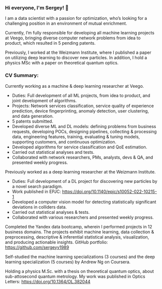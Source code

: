 ### Hi everyone, I'm Sergey! 👋

I am a data scientist with a passion for optimization, who’s looking for a challenging position in an environment of mutual enrichment.

Currently, I’m fully responsible for developing all machine learning projects at Veego, bringing diverse computer network problems from idea to product, which resulted in 5 pending patents.

Previously, I worked at the Weizmann Institute, where I published a paper on utilizing deep learning to discover new particles. In addition, I hold a physics MSc with a paper on theoretical quantum optics.

### CV Summary:

Currently working as a machine & deep learning researcher at Veego.

* Duties: Full development of all ML projects, from idea to product, and joint development of algorithms.
* Projects: Network services classification, service quality of experience prediction, device fingerprinting, anomaly detection, user clustering, and data generation.
* 5 patents submitted.
* Developed diverse ML and DL models: defining problems from business requests, developing POCs, designing pipelines, collecting & processing data, engineering features, training, evaluating & tuning models, supporting customers, and continuous optimization.
* Developed algorithms for service classification and QoE estimation.
* Carried out statistical analyses and tests.
* Collaborated with network researchers, PMs, analysts, devs & QA, and presented weekly progress.

Previously worked as a deep learning researcher at the Weizmann Institute.

* Duties: Full development of a DL project for discovering new particles by a novel search paradigm.
* Work published in EPJC: https://doi.org/10.1140/epjc/s10052-022-10215-1
* Developed a computer vision model for detecting statistically significant deviations in colliders data.
* Carried out statistical analyses & tests.
* Collaborated with various researchers and presented weekly progress. 

Completed the Yandex data bootcamp, wherein I performed projects in 12 business domains. The projects exhibit machine learning, data collection & preprocessing, descriptive & inferential statistical analysis, visualization, and producing actionable insights.
GitHub portfolio:
https://github.com/sergeyv1989

Self-studied the machine learning specializations (3 courses) and the deep learning specialization (5 courses) by Andrew Ng on Coursera.

Holding a physics M.Sc. with a thesis on theoretical quantum optics, about sub-attosecond quantum metrology.
My work was published in Optics Letters:
https://doi.org/10.1364/OL.382044
